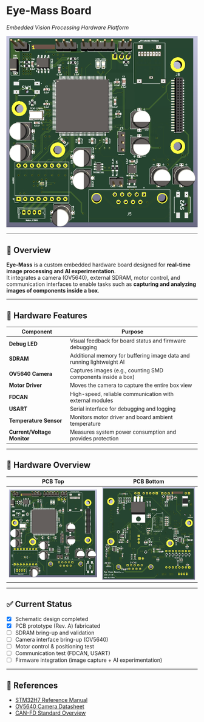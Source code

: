 # Eye-Mass Board  
*Embedded Vision Processing Hardware Platform*

![Hero Image](docs/images/eye-mass-F.png)

---

## 🔎 Overview
**Eye-Mass** is a custom embedded hardware board designed for **real-time image processing and AI experimentation**.  
It integrates a camera (OV5640), external SDRAM, motor control, and communication interfaces to enable tasks such as **capturing and analyzing images of components inside a box**.

---

## 🔧 Hardware Features

| Component               | Purpose                                                                 |
|-------------------------|-------------------------------------------------------------------------|
| **Debug LED**           | Visual feedback for board status and firmware debugging                 |
| **SDRAM**               | Additional memory for buffering image data and running lightweight AI   |
| **OV5640 Camera**       | Captures images (e.g., counting SMD components inside a box)            |
| **Motor Driver**        | Moves the camera to capture the entire box view                         |
| **FDCAN**               | High-speed, reliable communication with external modules                |
| **USART**               | Serial interface for debugging and logging                              |
| **Temperature Sensor**  | Monitors motor driver and board ambient temperature                     |
| **Current/Voltage Monitor** | Measures system power consumption and provides protection           |

---

## 📸 Hardware Overview
| PCB Top | PCB Bottom |
|---------|------------|
| ![Top](docs/images/eye-mass-F.png) | ![Bottom](docs/images/eye-mass-B.png) |

---

## ✅ Current Status
- [x] Schematic design completed
- [x] PCB prototype (Rev. A) fabricated
- [ ] SDRAM bring-up and validation
- [ ] Camera interface bring-up (OV5640)
- [ ] Motor control & positioning test
- [ ] Communication test (FDCAN, USART)
- [ ] Firmware integration (image capture + AI experimentation)

---

## 📑 References
- [STM32H7 Reference Manual](https://www.st.com/resource/en/reference_manual/dm00314099.pdf)  
- [OV5640 Camera Datasheet](https://www.arducam.com/downloads/datasheet/OV5640DS.pdf)  
- [CAN-FD Standard Overview](https://www.nxp.com/docs/en/application-note/AN5415.pdf)
